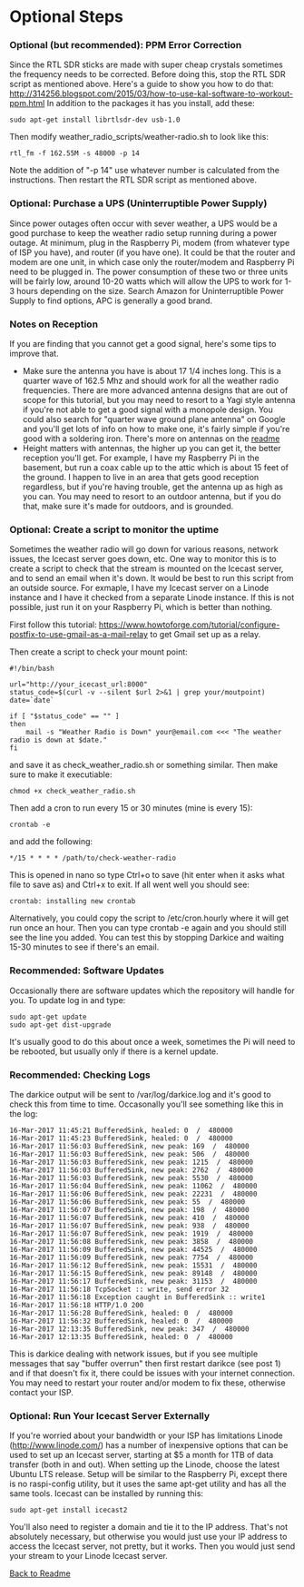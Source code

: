 # Optional Steps

### Optional (but recommended): PPM Error Correction

Since the RTL SDR sticks are made with super cheap crystals sometimes the frequency needs to be corrected. Before doing this, stop the RTL SDR script as mentioned above.  Here's a guide to show you how to do that: http://314256.blogspot.com/2015/03/how-to-use-kal-software-to-workout-ppm.html  In addition to the packages it has you install, add these:

    sudo apt-get install librtlsdr-dev usb-1.0

Then modify weather_radio_scripts/weather-radio.sh to look like this:

    rtl_fm -f 162.55M -s 48000 -p 14

Note the addition of "-p 14" use whatever number is calculated from the instructions.  Then restart the RTL SDR script as mentioned above.

### Optional: Purchase a UPS (Uninterruptible Power Supply)

Since power outages often occur with sever weather, a UPS would be a good purchase to keep the weather radio setup running during a power outage.  At minimum, plug in the Raspberry Pi, modem (from whatever type of ISP you have),  and router (if you have one).  It could be that the router and modem are one unit, in which case only the router/modem and Raspberry Pi need to be plugged in.  The power consumption of these two or three units will be fairly low, around 10-20 watts which will allow the UPS to work for 1-3 hours depending on the size.  Search Amazon for Uninterruptible Power Supply to find options, APC is generally a good brand.

### Notes on Reception

If you are finding that you cannot get a good signal, here's some tips to improve that. 

* Make sure the antenna you have is about 17 1/4 inches long.  This is a quarter wave of 162.5 Mhz and should work for all the weather radio frequencies.  There are more advanced antenna designs that are out of scope for this tutorial, but you may need to resort to a Yagi style antenna if you're not able to get a good signal with a monopole design.  You could also search for "quarter wave ground plane antenna" on Google and you'll get lots of info on how to make one, it's fairly simple if you're good with a soldering iron.  There's more on antennas on the [readme](README.md)
* Height matters with antennas, the higher up you can get it, the better reception you'll get.  For example, I have my Raspberry Pi in the basement, but run a coax cable up to the attic which is about 15 feet of the ground.  I happen to live in an area that gets good reception regardless, but if you're having trouble, get the antenna up as high as you can.  You may need to resort to an outdoor antenna, but if you do that, make sure it's made for outdoors, and is grounded.

### Optional: Create a script to monitor the uptime

Sometimes the weather radio will go down for various reasons, network issues, the Icecast server goes down, etc.  One way to monitor this is to create a script to check that the stream is mounted on the Icecast server, and to send an email when it's down.  It would be best to run this script from an outside source.  For exmaple, I have my Icecast server on a Linode instance and I have it checked from a separate Linode instance.  If this is not possible, just run it on your Raspberry Pi, which is better than nothing.

First follow this tutorial:  https://www.howtoforge.com/tutorial/configure-postfix-to-use-gmail-as-a-mail-relay to get Gmail set up as a relay.

Then create a script to check your mount point:

    #!/bin/bash
    
    url="http://your_icecast_url:8000"
    status_code=$(curl -v --silent $url 2>&1 | grep your/moutpoint)
    date=`date`

    if [ "$status_code" == "" ]
    then
        mail -s "Weather Radio is Down" your@email.com <<< "The weather radio is down at $date."
    fi

and save it as check_weather_radio.sh or something similar.  Then make sure to make it executiable:

    chmod +x check_weather_radio.sh

Then add a cron to run every 15 or 30 minutes (mine is every 15):

    crontab -e

and add the following:

    */15 * * * * /path/to/check-weather-radio

This is opened in nano so type Ctrl+o to save (hit enter when it asks what file to save as) and Ctrl+x to exit.  If all went well you should see:

    crontab: installing new crontab

Alternatively, you could copy the script to /etc/cron.hourly where it will get run once an hour.  Then you can type crontab -e again and you should still see the line you added.  You can test this by stopping Darkice and waiting 15-30 minutes to see if there's an email.

### Recommended: Software Updates

Occasionally there are software updates which the repository will handle for you.  To update log in and type:

    sudo apt-get update
    sudo apt-get dist-upgrade

It's usually good to do this about once a week, sometimes the Pi will need to be rebooted, but usually only if there is a kernel update.

### Recommended: Checking Logs

The darkice output will be sent to /var/log/darkice.log and it's good to check this from time to time.  Occasonally you'll see something like this in the log:


    16-Mar-2017 11:45:21 BufferedSink, healed: 0  /  480000
    16-Mar-2017 11:45:23 BufferedSink, healed: 0  /  480000
    16-Mar-2017 11:56:03 BufferedSink, new peak: 169  /  480000
    16-Mar-2017 11:56:03 BufferedSink, new peak: 506  /  480000
    16-Mar-2017 11:56:03 BufferedSink, new peak: 1215  /  480000
    16-Mar-2017 11:56:03 BufferedSink, new peak: 2762  /  480000
    16-Mar-2017 11:56:03 BufferedSink, new peak: 5530  /  480000
    16-Mar-2017 11:56:04 BufferedSink, new peak: 11062  /  480000
    16-Mar-2017 11:56:06 BufferedSink, new peak: 22231  /  480000
    16-Mar-2017 11:56:06 BufferedSink, new peak: 55  /  480000
    16-Mar-2017 11:56:07 BufferedSink, new peak: 198  /  480000
    16-Mar-2017 11:56:07 BufferedSink, new peak: 410  /  480000
    16-Mar-2017 11:56:07 BufferedSink, new peak: 938  /  480000
    16-Mar-2017 11:56:07 BufferedSink, new peak: 1919  /  480000
    16-Mar-2017 11:56:08 BufferedSink, new peak: 3858  /  480000
    16-Mar-2017 11:56:09 BufferedSink, new peak: 44525  /  480000
    16-Mar-2017 11:56:09 BufferedSink, new peak: 7754  /  480000
    16-Mar-2017 11:56:12 BufferedSink, new peak: 15531  /  480000
    16-Mar-2017 11:56:15 BufferedSink, new peak: 89148  /  480000
    16-Mar-2017 11:56:17 BufferedSink, new peak: 31153  /  480000
    16-Mar-2017 11:56:18 TcpSocket :: write, send error 32
    16-Mar-2017 11:56:18 Exception caught in BufferedSink :: write1
    16-Mar-2017 11:56:18 HTTP/1.0 200
    16-Mar-2017 11:56:28 BufferedSink, healed: 0  /  480000
    16-Mar-2017 11:56:32 BufferedSink, healed: 0  /  480000
    16-Mar-2017 12:13:35 BufferedSink, new peak: 347  /  480000
    16-Mar-2017 12:13:35 BufferedSink, healed: 0  /  480000

This is darkice dealing with network issues, but if you see multiple messages that say "buffer overrun" then first restart darikce (see post 1) and if that doesn't fix it, there could be issues with your internet connection.  You may need to restart your router and/or modem to fix these, otherwise contact your ISP.

### Optional: Run Your Icecast Server Externally

If you're worried about your bandwidth or your ISP has limitations Linode (http://www.linode.com/) has a number of inexpensive options that can be used to set up an Icecast server, starting at $5 a month for 1TB of data transfer (both in and out).  When setting up the Linode, choose the latest Ubuntu LTS release.  Setup will be similar to the Raspberry Pi, except there is no raspi-config utility, but it uses the same apt-get utility and has all the same tools.  Icecast can be installed by running this:

    sudo apt-get install icecast2

You'll also need to register a domain and tie it to the IP address. That's not absolutely necessary, but otherwise you would just use your IP address to access the Icecast server, not pretty, but it works.  Then you would just send your stream to your Linode Icecast server.

[Back to Readme](README.md)
